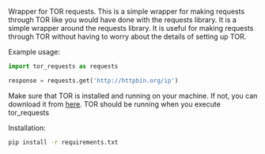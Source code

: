 Wrapper for TOR requests. This is a simple wrapper for making requests through TOR like you would have done with 
the requests library. It is a simple wrapper around the requests library. It is useful for making requests through TOR without having to worry about the details of setting up TOR.

Example usage:
```python
import tor_requests as requests

response = requests.get('http://httpbin.org/ip')
```


Make sure that TOR is installed and running on your machine. If not, you can download it from [here](https://www.torproject.org/download/). TOR should be running when you execute tor_requests

Installation: 
```bash
pip install -r requirements.txt
```
